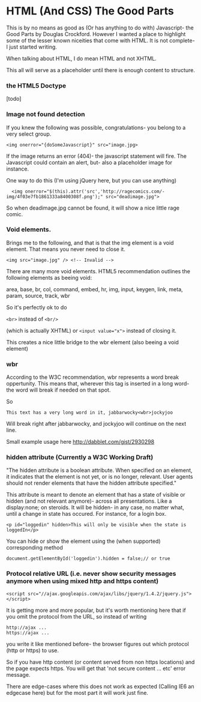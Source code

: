 HTML (And CSS) The Good Parts
===============

This is by no means as good as (Or has anything to do with) Javascript- the Good Parts by Douglas Crockford. However I wanted a place to highlight some of the
lesser known niceities that come with HTML. It is not complete- I just started writing.

When talking about HTML, I do mean HTML and not XHTML.

This all will serve as a placeholder until there is enough content to structure.


### the HTML5 Doctype

[todo]

### Image not found detection
If you knew the following was possible, congratulations- you belong to a very select group.

    <img onerror="{doSomeJavascript}" src="image.jpg>
    
If the image returns an error (404)- the javascript statement will fire. The Javascript could contain an alert, but- also 
a placeholder image for instance. 

One way to do this (I'm using jQuery here, but you can use anything)

      <img onerror="$(this).attr('src','http://ragecomics.com/-img/4f03e7fb1861333a8400308f.png');" src="deadimage.jpg">

So when deadimage.jpg cannot be found, it will show a nice little rage comic.

### Void elements.
Brings me to the following, and that is that the img element is a void element. That means you never need to close it.
    
    <img src="image.jpg" /> <!-- Invalid -->

There are many more void elements. HTML5 recommendation outlines the following elements as beeing void:

area, base, br, col, command, embed, hr, img, input, keygen, link, meta, param, source, track, wbr

So it's perfectly ok to do

`<br>` instead of `<br/>` 

(which is actually XHTML) or `<input value="x">` instead of closing it. 

This creates a nice little bridge to the wbr element (also beeing a void element)

### wbr

According to the W3C recommendation, wbr represents a word break oppertunity. This means that, wherever this tag is inserted in
a long word- the word will break if needed on that spot.

So

    This text has a very long word in it, jabbarwocky<wbr>jockyjoo
    
Will break right after jabbarwocky, and jockyjoo will continue on the next line. 

Small example usage here http://dabblet.com/gist/2930298

### hidden attribute (Currently a W3C Working Draft) 

"The hidden attribute is a boolean attribute. When specified on an element, it indicates that the element is not yet, or is no longer, relevant. 
User agents should not render elements that have the hidden attribute specified."

This attribute is meant to denote an element that has a state of visible or hidden (and not relevant anymore)- across all presentations. Like a display:none; on steroids.
It will be hidden- in any case, no matter what, until a change in state has occured. For instance, for a login box. 

    <p id="loggedin" hidden>This will only be visible when the state is loggedIn</p>

You can hide or show the element using the (when supported) corresponding method

    document.getElementById('loggedin').hidden = false;​// or true
    
### Protocol relative URL (i.e. never show security messages anymore when using mixed http and https content) ###

    <script src="//ajax.googleapis.com/ajax/libs/jquery/1.4.2/jquery.js"></script>
    
It is getting more and more popular, but it's worth mentioning here that if you omit the protocol from the URL, so instead of writing

    http://ajax ... 
    https://ajax ...
    
you write it like mentioned before- the browser figures out which protocol (http or https) to use. 

So if  you have http content (or content served from non https locations) and the page expects https. You will get that 'not secure content ... etc' error message.

There are edge-cases where this does not work as expected (Calling IE6 an edgecase here) but for the most part it will work just fine.

